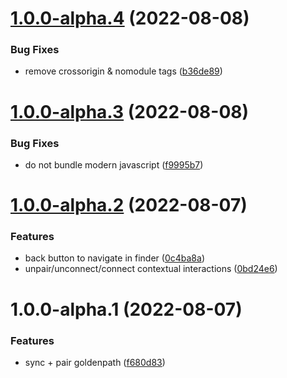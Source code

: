 # [1.0.0-alpha.4](https://github.com/Superd22/webos-gamepad/compare/v1.0.0-alpha.3...v1.0.0-alpha.4) (2022-08-08)


### Bug Fixes

* remove crossorigin & nomodule tags ([b36de89](https://github.com/Superd22/webos-gamepad/commit/b36de897655f173e02b4efe4897c383afa09d864))

# [1.0.0-alpha.3](https://github.com/Superd22/webos-gamepad/compare/v1.0.0-alpha.2...v1.0.0-alpha.3) (2022-08-08)


### Bug Fixes

* do not bundle modern javascript ([f9995b7](https://github.com/Superd22/webos-gamepad/commit/f9995b7e71c05e2ddf64652e3b2800059d8ab2df))

# [1.0.0-alpha.2](https://github.com/Superd22/webos-gamepad/compare/v1.0.0-alpha.1...v1.0.0-alpha.2) (2022-08-07)


### Features

* back button to navigate in finder ([0c4ba8a](https://github.com/Superd22/webos-gamepad/commit/0c4ba8ab84890d113602cbe55b3d2e516d3d22e2))
* unpair/unconnect/connect contextual interactions ([0bd24e6](https://github.com/Superd22/webos-gamepad/commit/0bd24e60ff1ef0f7ae43784d58201c606b3560ee))

# 1.0.0-alpha.1 (2022-08-07)


### Features

* sync + pair goldenpath ([f680d83](https://github.com/Superd22/webos-gamepad/commit/f680d8397d23ad55fa3d122eb07a86f72f54b4c6))

